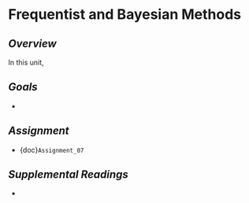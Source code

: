 # __Frequentist and Bayesian Methods__

## *Overview*
In this unit, 

## *Goals*
* 

## *Assignment*
* {doc}`Assignment_07`

## *Supplemental Readings*
* 